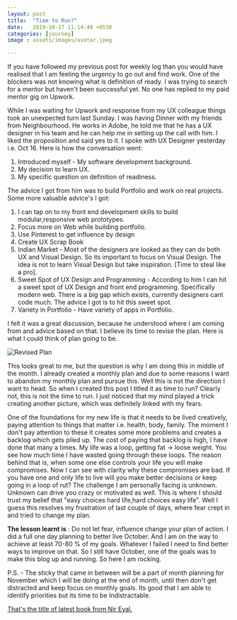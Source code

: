 ```yaml
---
layout: post
title:  "Time to Run?"
date:   2019-10-17 11:14:40 +0530
categories: [journey]
image : assets/images/avatar.jpeg

---
```


If you have followed my previous post for weekly log than you would have realised that I am feeling the urgency to go out and find work.  One of the blockers was not knowing what is definition of ready.  I was trying to search for a mentor but haven't been successful yet.  No one has replied to my paid mentor gig on Upwork.  

While I was waiting for Upwork and response from my UX colleague things took an unexpected turn last Sunday.  I was having Dinner with my friends from Neighbourhood.  He works in Adobe, he told me that he has a UX designer in his team and he can help me in setting up the call with him.  I liked the proposition and said yes to it.  I spoke with UX Designer yesterday i.e. Oct 16. Here is how the conversation went:

1. Introduced myself - My software development background.
2. My decision to learn UX.
3. My specific question on definition of readiness.

The advice I got from him was to build Portfolio and work on real projects.  Some more valuable advice's I got:

1. I can tap on to my front end development skills to build modular,responsive web prototypes.
2. Focus more on Web while building portfolio.
3. Use Pinterest to get influence by design 
4. Create UX Scrap Book
5. Indian Market - Most of the designers are looked as they can do both UX and Visual Design. So its important to focus on Visual Design.  The idea is not to learn Visual Design but take inspiration. [Time to steal like a pro].
6. Sweet Spot of UX Design and Programming - According to him I can hit a sweet spot of UX Design and front end programming. Specifically modern web.  There is a big gap which exists, currently designers cant code much.  The advice I got is to hit this sweet spot.
7. Variety in Portfolio - Have variety of apps in Portfolio.

I felt it was a great discussion, because he understood where I am coming from and advice based on that.  I believe its time to revise the plan. Here is what I could think of plan going to be.

![Revised Plan]({{site.baseurl}}/assets/images/plan-17Oct19.jpg)

This looks great to me, but the question is why I am doing this in middle of the month.  I already created a monthly plan and due to some reasons I want to abandon my monthly plan and pursue this.  Well this is not the direction I want to head.  So when I created this post I titled it as time to run?  Clearly not, this is not the time to run.  I just noticed that my mind played a trick creating another picture, which was definitely linked with my fears. 

One of the foundations for my new life is that it needs to be lived creatively, paying attention to things that matter i.e. health, body, family.  The moment I don't pay attention to these it creates some more problems and creates a backlog which gets piled up.  The cost of paying that backlog is high, I have done that many a times.  My life was a loop, getting fat -> loose weight.  You see how much time I have wasted going through these loops.  The reason behind that is, when some one else controls your life you will make compromises.  Now I can see with clarity why these compromises are bad.  If you have one and only life to live will you make better decisions or keep going in a loop of rut?   The challenge I am personally facing is unknown.  Unknown can drive you crazy or motivated  as well.  This is where I should trust my belief that "easy choices hard life,hard choices easy life".  Well I guess this resolves my frustration of last couple of days, where fear crept in and tried to change my plan.

**The lesson learnt is** :  Do not let fear, influence change your plan of action.  I did a full one day planning to better live October.  And I am on the way to achieve at least 70-80 % of my goals. Whatever  I failed I need to find better ways to improve on that.  So I still have October, one of the goals was to make this blog up and running.  So here I am rocking. 

P.S. -  The sticky that came in between will be a part of month planning for November which I will be doing at the end of month, until then don't get distracted and keep focus on monthly goals.  Its good that I am able to identify priorities but its time to be Indistractable.  

[That's the title of latest book from Nir Eyal.](https://www.nirandfar.com/indistractable/)



